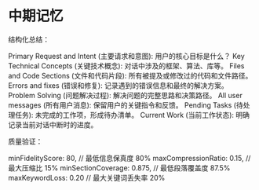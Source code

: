 # 中期记忆

结构化总结：

Primary Request and Intent (主要请求和意图): 用户的核心目标是什么？
Key Technical Concepts (关键技术概念): 对话中涉及的框架、算法、库等。
Files and Code Sections (文件和代码片段): 所有被提及或修改过的代码和文件路径。
Errors and fixes (错误和修复): 记录遇到的错误信息和最终的解决方案。
Problem Solving (问题解决过程): 解决问题的完整思路和决策路径。
All user messages (所有用户消息): 保留用户的关键指令和反馈。
Pending Tasks (待处理任务): 未完成的工作项，形成待办清单。
Current Work (当前工作状态): 明确记录当前对话中断时的进度。

质量验证：

minFidelityScore: 80, // 最低信息保真度 80%
maxCompressionRatio: 0.15, // 最大压缩比 15%
minSectionCoverage: 0.875, // 最低段落覆盖度 87.5%
maxKeywordLoss: 0.20 // 最大关键词丢失率 20%
